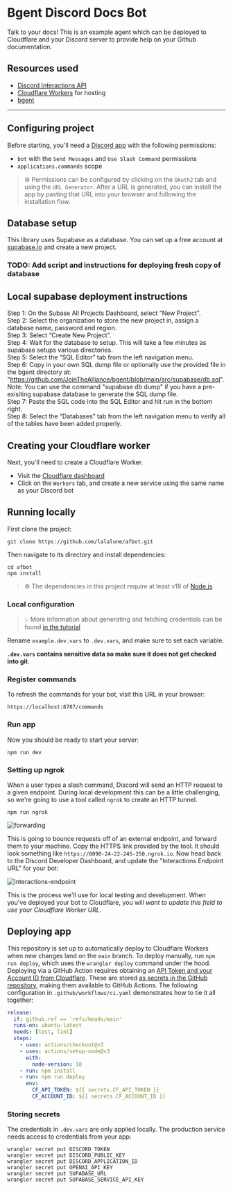# Bgent Discord Docs Bot

Talk to your docs! This is an example agent which can be deployed to Cloudflare and your Discord server to provide help on your Github documentation.

## Resources used

- [Discord Interactions API](https://discord.com/developers/docs/interactions/receiving-and-responding)
- [Cloudflare Workers](https://workers.cloudflare.com/) for hosting
- [bgent](https://www.npmjs.com/package/bgent)

---

## Configuring project

Before starting, you'll need a [Discord app](https://discord.com/developers/applications) with the following permissions:

- `bot` with the `Send Messages` and `Use Slash Command` permissions
- `applications.commands` scope

> ⚙️ Permissions can be configured by clicking on the `OAuth2` tab and using the `URL Generator`. After a URL is generated, you can install the app by pasting that URL into your browser and following the installation flow.

## Database setup

This library uses Supabase as a database. You can set up a free account at [supabase.io](https://supabase.io) and create a new project.

### TODO: Add script and instructions for deploying fresh copy of database

## Local supabase deployment instructions
Step 1: On the Subase All Projects Dashboard, select “New Project”.  
Step 2: Select the organization to store the new project in, assign a database name, password and region.  
Step 3: Select “Create New Project”.  
Step 4: Wait for the database to setup. This will take a few minutes as supabase setups various directories.  
Step 5: Select the “SQL Editor” tab from the left navigation menu.  
Step 6: Copy in your own SQL dump file or optionally use the provided file in the bgent directory at: "https://github.com/JoinTheAlliance/bgent/blob/main/src/supabase/db.sql". Note: You can use the command "supabase db dump" if you have a pre-exisiting supabase database to generate the SQL dump file.  
Step 7: Paste the SQL code into the SQL Editor and hit run in the bottom right.  
Step 8: Select the “Databases” tab from the left navigation menu to verify all of the tables have been added properly.

## Creating your Cloudflare worker

Next, you'll need to create a Cloudflare Worker.

- Visit the [Cloudflare dashboard](https://dash.cloudflare.com/)
- Click on the `Workers` tab, and create a new service using the same name as your Discord bot

## Running locally

First clone the project:

```
git clone https://github.com/lalalune/afbot.git
```

Then navigate to its directory and install dependencies:

```
cd afbot
npm install
```

> ⚙️ The dependencies in this project require at least v18 of [Node.js](https://nodejs.org/en/)

### Local configuration

> 💡 More information about generating and fetching credentials can be found [in the tutorial](https://discord.com/developers/docs/tutorials/hosting-on-cloudflare-workers#storing-secrets)

Rename `example.dev.vars` to `.dev.vars`, and make sure to set each variable.

**`.dev.vars` contains sensitive data so make sure it does not get checked into git**.

### Register commands

To refresh the commands for your bot, visit this URL in your browser:

```
https://localhost:8787/commands
```

### Run app

Now you should be ready to start your server:

```
npm run dev
```

### Setting up ngrok

When a user types a slash command, Discord will send an HTTP request to a given endpoint. During local development this can be a little challenging, so we're going to use a tool called `ngrok` to create an HTTP tunnel.

```
npm run ngrok
```

![forwarding](https://user-images.githubusercontent.com/534619/157511497-19c8cef7-c349-40ec-a9d3-4bc0147909b0.png)

This is going to bounce requests off of an external endpoint, and forward them to your machine. Copy the HTTPS link provided by the tool. It should look something like `https://8098-24-22-245-250.ngrok.io`. Now head back to the Discord Developer Dashboard, and update the "Interactions Endpoint URL" for your bot:

![interactions-endpoint](https://user-images.githubusercontent.com/534619/157510959-6cf0327a-052a-432c-855b-c662824f15ce.png)

This is the process we'll use for local testing and development. When you've deployed your bot to Cloudflare, you will _want to update this field to use your Cloudflare Worker URL._

## Deploying app

This repository is set up to automatically deploy to Cloudflare Workers when new changes land on the `main` branch. To deploy manually, run `npm run deploy`, which uses the `wrangler deploy` command under the hood. Deploying via a GitHub Action requires obtaining an [API Token and your Account ID from Cloudflare](https://developers.cloudflare.com/workers/wrangler/cli-wrangler/authentication/#generate-tokens). These are stored [as secrets in the GitHub repository](https://docs.github.com/en/actions/security-guides/encrypted-secrets#creating-encrypted-secrets-for-a-repository), making them available to GitHub Actions. The following configuration in `.github/workflows/ci.yaml` demonstrates how to tie it all together:

```yaml
release:
  if: github.ref == 'refs/heads/main'
  runs-on: ubuntu-latest
  needs: [test, lint]
  steps:
    - uses: actions/checkout@v3
    - uses: actions/setup-node@v3
      with:
        node-version: 18
    - run: npm install
    - run: npm run deploy
      env:
        CF_API_TOKEN: ${{ secrets.CF_API_TOKEN }}
        CF_ACCOUNT_ID: ${{ secrets.CF_ACCOUNT_ID }}
```

### Storing secrets

The credentials in `.dev.vars` are only applied locally. The production service needs access to credentials from your app:

```
wrangler secret put DISCORD_TOKEN
wrangler secret put DISCORD_PUBLIC_KEY
wrangler secret put DISCORD_APPLICATION_ID
wrangler secret put OPENAI_API_KEY
wrangler secret put SUPABASE_URL
wrangler secret put SUPABASE_SERVICE_API_KEY
```
